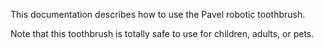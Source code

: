 This documentation describes how to use the Pavel robotic
toothbrush.

Note that this toothbrush is totally safe to use for children,
adults, or pets.